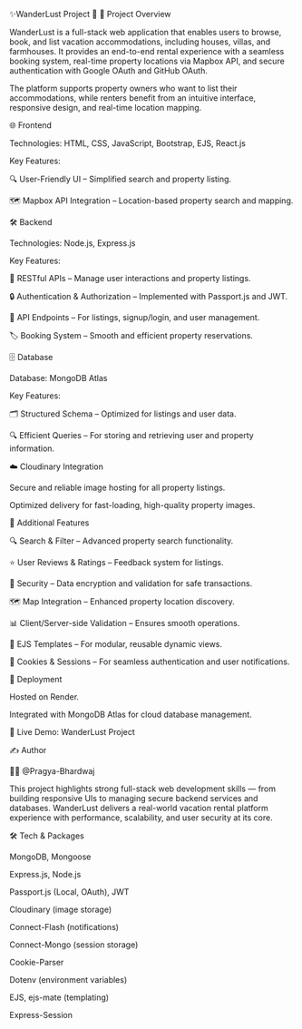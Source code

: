  ✨WanderLust Project 🏡
📖 Project Overview

WanderLust is a full-stack web application that enables users to browse, book, and list vacation accommodations, including houses, villas, and farmhouses.
It provides an end-to-end rental experience with a seamless booking system, real-time property locations via Mapbox API, and secure authentication with Google OAuth and GitHub OAuth.

The platform supports property owners who want to list their accommodations, while renters benefit from an intuitive interface, responsive design, and real-time location mapping.

🌐 Frontend

Technologies: HTML, CSS, JavaScript, Bootstrap, EJS, React.js

Key Features:


🔍 User-Friendly UI – Simplified search and property listing.

🗺️ Mapbox API Integration – Location-based property search and mapping.

🛠️ Backend

Technologies: Node.js, Express.js

Key Features:

🧩 RESTful APIs – Manage user interactions and property listings.

🔒 Authentication & Authorization – Implemented with Passport.js and JWT.

📄 API Endpoints – For listings, signup/login, and user management.

🏷️ Booking System – Smooth and efficient property reservations.

🗄️ Database

Database: MongoDB Atlas

Key Features:

🗂️ Structured Schema – Optimized for listings and user data.

🔍 Efficient Queries – For storing and retrieving user and property information.

☁️ Cloudinary Integration

Secure and reliable image hosting for all property listings.

Optimized delivery for fast-loading, high-quality property images.

🌟 Additional Features

🔍 Search & Filter – Advanced property search functionality.

⭐ User Reviews & Ratings – Feedback system for listings.

🔐 Security – Data encryption and validation for safe transactions.

🗺️ Map Integration – Enhanced property location discovery.

📊 Client/Server-side Validation – Ensures smooth operations.

🎨 EJS Templates – For modular, reusable dynamic views.

🍪 Cookies & Sessions – For seamless authentication and user notifications.


🚀 Deployment

Hosted on Render.

Integrated with MongoDB Atlas for cloud database management.

🔗 Live Demo: WanderLust Project

✍️ Author

👨‍💻 @Pragya-Bhardwaj

This project highlights strong full-stack web development skills — from building responsive UIs to managing secure backend services and databases. WanderLust delivers a real-world vacation rental platform experience with performance, scalability, and user security at its core.

🛠️ Tech & Packages

MongoDB, Mongoose

Express.js, Node.js

Passport.js (Local, OAuth), JWT

Cloudinary (image storage)

Connect-Flash (notifications)

Connect-Mongo (session storage)

Cookie-Parser

Dotenv (environment variables)

EJS, ejs-mate (templating)

Express-Session


